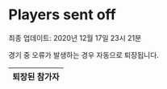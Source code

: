 # Players sent off
최종 업데이트: 2020년 12월 17일 23시 21분


경기 중 오류가 발생하는 경우 자동으로 퇴장됩니다.


| 퇴장된 참가자 |
|:---:|